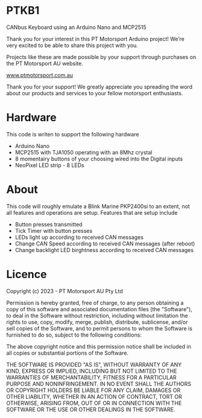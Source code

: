 # PTKB1
CANbus Keyboard using an Arduino Nano and MCP2515

Thank you for your interest in this PT Motorsport Arduino project! We’re very excited to be able to share this project with you.

Projects like these are made possible by your support through purchases on the PT Motorsport AU website.

www.ptmotorsport.com.au

Thank you for your support! We greatly appreciate you spreading the word about our products and services to your fellow motorsport enthusiasts.

# Hardware
This code is writen to support the following hardware
 - Arduino Nano
 - MCP2515 with TJA1050 operating with an 8Mhz crystal
 - 8 momentairy buttons of your choosing wired into the Digital inputs
 - NeoPixel LED strip - 8 LEDs

# About
This code will roughly emulate a Blink Marine PKP2400si to an extent, not all features and operations are setup.
Features that are setup include
- Button presses transmitted
- Tick Timer with button presses
- LEDs light up according to received CAN messages
- Change CAN Speed according to received CAN messages (after reboot)
- Change backlight LED birghtness according to received CAN messages


# Licence
Copyright (c) 2023 - PT Motorsport AU Pty Ltd

Permission is hereby granted, free of charge, to any person obtaining a copy of this software and associated documentation files (the "Software"), to deal in the Software without restriction, including without limitation the rights to use, copy, modify, merge, publish, distribute, sublicense, and/or sell copies of the Software, and to permit persons to whom the Software is furnished to do so, subject to the following conditions:

The above copyright notice and this permission notice shall be included in all copies or substantial portions of the Software.

THE SOFTWARE IS PROVIDED "AS IS", WITHOUT WARRANTY OF ANY KIND, EXPRESS OR IMPLIED, INCLUDING BUT NOT LIMITED TO THE WARRANTIES OF MERCHANTABILITY, FITNESS FOR A PARTICULAR PURPOSE AND NONINFRINGEMENT. IN NO EVENT SHALL THE AUTHORS OR COPYRIGHT HOLDERS BE LIABLE FOR ANY CLAIM, DAMAGES OR OTHER LIABILITY, WHETHER IN AN ACTION OF CONTRACT, TORT OR OTHERWISE, ARISING FROM, OUT OF OR IN CONNECTION WITH THE SOFTWARE OR THE USE OR OTHER DEALINGS IN THE SOFTWARE.
